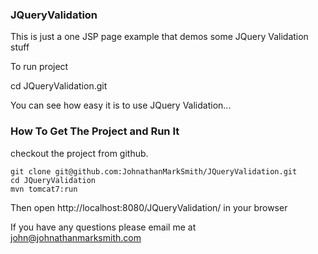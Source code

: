### JQueryValidation

This is just a one JSP page example that demos some JQuery Validation stuff


To run project

cd JQueryValidation.git

You can see how easy it is to use JQuery Validation...


### How To Get The Project and Run It

checkout the project from github.

    git clone git@github.com:JohnathanMarkSmith/JQueryValidation.git
    cd JQueryValidation
    mvn tomcat7:run

Then open http://localhost:8080/JQueryValidation/ in your browser

If you have any questions please email me at john@johnathanmarksmith.com
